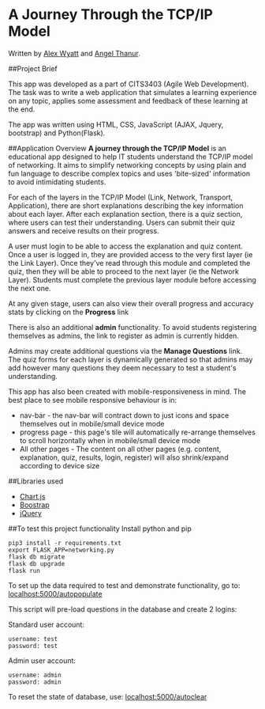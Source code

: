 # A Journey Through the TCP/IP Model

Written by [Alex Wyatt](https://github.com/227345554) and [Angel Thanur](https://github.com/21967284).

##Project Brief

This app was developed as a part of CITS3403 (Agile Web Development). The task was to write a web application that simulates a learning experience on any topic, applies some assessment and feedback of these learning at the end. 

The app was written using HTML, CSS, JavaScript (AJAX, Jquery, bootstrap) and Python(Flask).

##Application Overview
**A journey through the TCP/IP Model** is an educational app designed to help IT students understand the TCP/IP model of networking. It aims to simplify networking concepts by using plain and fun language to describe complex topics and uses 'bite-sized' information to avoid intimidating students. 

For each of the layers in the TCP/IP Model (Link, Network, Transport, Application), there are short explanations describing the key information about each layer. After each explanation section, there is a quiz section, where users can test their understanding. Users can submit their quiz answers and receive results on their progress. 

A user must login to be able to access the explanation and quiz content. Once a user is logged in, they are provided access to the very first layer (ie the Link Layer). Once they've read through this module and completed the quiz, then they will be able to proceed to the next layer (ie the Network Layer). Students must complete the previous layer module before accessing the next one. 

At any given stage, users can also view their overall progress and accuracy stats by clicking on the **Progress** link

There is also an additional **admin** functionality. To avoid students registering themselves as admins, the link to register as admin is currently hidden. 

Admins may create additional questions via the **Manage Questions** link. The quiz forms for each layer is dynamically generated so that admins may add however many questions they deem necessary to test a student's understanding.

This app has also been created with mobile-responsiveness in mind. The best place to see mobile responsive behaviour is in: 
* nav-bar - the nav-bar will contract down to just icons and space themselves out in mobile/small device mode
* progress page - this page's tile will automatically re-arrange themselves to scroll horizontally when in mobile/small device mode
* All other pages - The content on all other pages (e.g. content, explanation, quiz, results, login, register) will also shrink/expand according to device size


##Libraries used
* [Chart.js](https://www.chartjs.org/)
* [Boostrap](https://getbootstrap.com/)
* [jQuery](https://jquery.com/)


##To test this project functionality
Install python and pip
```
pip3 install -r requirements.txt
export FLASK_APP=networking.py
flask db migrate
flask db upgrade
flask run
```
To set up the data required to test and demonstrate functionality, go to: 
 [localhost:5000/autopopulate](https://localhost:5000/autopopulate)
 
This script will pre-load questions in the database and create 2 logins: 

Standard user account: 

    username: test
    password: test

Admin user account:

    username: admin
    password: admin
    
To reset the state of database, use: [localhost:5000/autoclear](https://localhost:5000/autopopulate)
